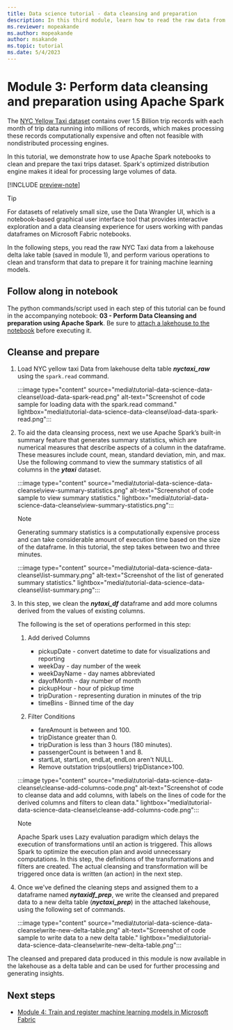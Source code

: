 ```yaml
---
title: Data science tutorial - data cleansing and preparation
description: In this third module, learn how to read the raw data from a lakehouse table, and clean and transform that data to be ready for training machine learning models.
ms.reviewer: mopeakande
ms.author: mopeakande
author: msakande
ms.topic: tutorial
ms.date: 5/4/2023
---
```


# Module 3: Perform data cleansing and preparation using Apache Spark

The [NYC Yellow Taxi dataset](/azure/open-datasets/dataset-taxi-yellow?tabs=pyspark) contains over 1.5 Billion trip records with each month of trip data running into millions of records, which makes processing these records computationally expensive and often not feasible with nondistributed processing engines.

In this tutorial, we demonstrate how to use Apache Spark notebooks to clean and prepare the taxi trips dataset. Spark's optimized distribution engine makes it ideal for processing large volumes of data.

[!INCLUDE [preview-note](../includes/preview-note.md)]

> [!TIP]
> For datasets of relatively small size, use the Data Wrangler UI, which is a notebook-based graphical user interface tool that provides interactive exploration and a data cleansing experience for users working with pandas dataframes on Microsoft Fabric notebooks.

In the following steps, you read the raw NYC Taxi data from a lakehouse delta lake table (saved in module 1), and perform various operations to clean and transform that data to prepare it for training machine learning models.

## Follow along in notebook

The python commands/script used in each step of this tutorial can be found in the accompanying notebook: **03 - Perform Data Cleansing and preparation using Apache Spark**. Be sure to [attach a lakehouse to the notebook](tutorial-data-science-prepare-system.md#attach-a-lakehouse-to-the-notebooks) before executing it.

## Cleanse and prepare

1. Load NYC yellow taxi Data from lakehouse delta table ***nyctaxi_raw*** using the `spark.read` command.

   :::image type="content" source="media\tutorial-data-science-data-cleanse\load-data-spark-read.png" alt-text="Screenshot of code sample for loading data with the spark.read command." lightbox="media\tutorial-data-science-data-cleanse\load-data-spark-read.png":::

1. To aid the data cleansing process, next we use Apache Spark’s built-in summary feature that generates summary statistics, which are numerical measures that describe aspects of a column in the dataframe. These measures include count, mean, standard deviation, min, and max. Use the following command to view the summary statistics of all columns in the ***ytaxi*** dataset.

   :::image type="content" source="media\tutorial-data-science-data-cleanse\view-summary-statistics.png" alt-text="Screenshot of code sample to view summary statistics." lightbox="media\tutorial-data-science-data-cleanse\view-summary-statistics.png":::

   > [!NOTE]
   > Generating summary statistics is a computationally expensive process and can take considerable amount of execution time based on the size of the dataframe. In this tutorial, the step takes between two and three minutes.

   :::image type="content" source="media\tutorial-data-science-data-cleanse\list-summary.png" alt-text="Screenshot of the list of generated summary statistics." lightbox="media\tutorial-data-science-data-cleanse\list-summary.png":::

1. In this step, we clean the ***nytaxi_df*** dataframe and add more columns derived from the values of existing columns.

   The following is the set of operations performed in this step:

   1. Add derived Columns
      - pickupDate - convert datetime to date for visualizations and reporting
      - weekDay - day number of the week
      - weekDayName - day names abbreviated
      - dayofMonth - day number of month
      - pickupHour - hour of pickup time
      - tripDuration - representing duration in minutes of the trip
      - timeBins - Binned time of the day

   1. Filter Conditions
      - fareAmount is between and 100.
      - tripDistance greater than 0.
      - tripDuration is less than 3 hours (180 minutes).
      - passengerCount is between 1 and 8.
      - startLat, startLon, endLat, endLon aren't NULL.
      - Remove outstation trips(outliers) tripDistance>100.

   :::image type="content" source="media\tutorial-data-science-data-cleanse\cleanse-add-columns-code.png" alt-text="Screenshot of code to cleanse data and add columns, with labels on the lines of code for the derived columns and filters to clean data." lightbox="media\tutorial-data-science-data-cleanse\cleanse-add-columns-code.png":::

   > [!NOTE]
   > Apache Spark uses Lazy evaluation paradigm which delays the execution of transformations until an action is triggered. This allows Spark to optimize the execution plan and avoid unnecessary computations. In this step, the definitions of the transformations and filters are created. The actual cleansing and transformation will be triggered once data is written (an action) in the next step.

1. Once we've defined the cleaning steps and assigned them to a dataframe named ***nytaxidf_prep***, we write the cleansed and prepared data to a new delta table (***nyctaxi_prep***) in the attached lakehouse, using the following set of commands.

   :::image type="content" source="media\tutorial-data-science-data-cleanse\write-new-delta-table.png" alt-text="Screenshot of code sample to write data to a new delta table." lightbox="media\tutorial-data-science-data-cleanse\write-new-delta-table.png":::

The cleansed and prepared data produced in this module is now available in the lakehouse as a delta table and can be used for further processing and generating insights.

## Next steps

- [Module 4: Train and register machine learning models in Microsoft Fabric](tutorial-data-science-train-models.md)
